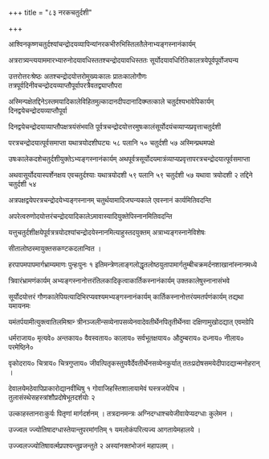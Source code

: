 +++
title = "८३ नरकचतुर्दशी"

+++

आश्विनकृष्णचतुर्दश्यांचन्द्रोदयव्यापिन्यांनरकभीरुभिस्तिलतैलेनाभ्यङ्गस्नानंकार्यम्

अत्ररात्र्यन्त्ययाममारभ्यारुनोदयावधिस्ततश्चन्द्रोदयावधिस्ततः सूर्योदयावधिरितिकालत्रयेपूर्वपूर्वोजघन्य

उत्तरोत्तरःश्रेष्ठः अतश्चन्द्रोदयोत्तरोमुख्यःकालः प्रातःकालोगौणः तत्रपूर्वदिनीवचन्द्रोदयव्याप्तौपूर्वापरत्रैवतद्व्याप्तौपरा

अस्मिन्पक्षेतद्दिनेऽस्तमयादिकालेविहितमुल्कादानदीपदानादिक्म्तत्काले चतुर्दश्यभावेपिकार्यम् दिनद्वयेचन्द्रोदयव्याप्तौपूर्वा

दिनद्वयेचन्द्रोदयाव्याप्तौपक्षत्रयंसंभवति पूर्वत्रचन्द्रोदयोत्तरमुषःकालंसूर्योदयंचव्याप्यप्रवृत्ताचतुर्दशी

परत्रचन्द्रोदयात्पूर्वसमाप्ता यथात्रयोदशीघट्यः ५८ पलानि ५० चतुर्दशी ५७ अस्मिन्प्रथमपक्षे

उषःकालेकदशेचतुर्दशीयुक्तेऽभ्यङ्गस्नानंकार्यम् अथपूर्वत्रसूर्योदयमात्रंव्याप्यप्रवृत्तापरत्रचन्द्रोदयात्पूर्वसमाप्ता

अथवासूर्योदयास्पर्शेनक्षय एवचतुर्दश्याः यथात्रयोदशी ५९ पलानि ५९ चतुर्दशी ५७ यथावा त्रयोदशी २ तद्दिने चतुर्दशी ५४

अत्रपक्षद्वयेपरत्रचन्द्रोदयेभ्यङ्गस्नानम् चतुर्थयामादिजघन्यकाले एवस्नानं कार्यमितिवदन्ति

अपरेत्वरुणोदयोत्तरंचन्द्रोदयादिकालेऽमावास्यादियुक्तेपिस्नानमितिवदन्ति

यत्तुचतुर्दशीक्षयेपूर्वत्रत्रयोदश्यांचन्द्रोदयेस्नानमित्याहुस्तदयुक्तम् अत्राभ्यङ्गस्नानेविशेषः

सीतालोष्ठस्मायुक्तसकण्टकदलान्वित ।

हरपापमपापमार्गभ्राम्यमाणः पुन्हःपुनः १ इतिमन्त्रेणलाङ्गलोद्धृतलोष्ठयुतापामार्गतुम्बीचक्रमर्दनशाखानांस्नानमध्ये

त्रिवारंभ्रामणंकार्यम् अभ्यङ्गस्नानोत्तरंतिलकादिकृत्वाकार्तिकस्नानंकार्यम् उक्तकालेषुस्नानासंभवे

सूर्योदयोत्तरं गौणकालेपियत्यादिभिरप्यवश्यमभ्यङ्गस्नानंकार्यम् कार्तिकस्नानोत्तरंयमतर्पणंकार्यम् तद्यथा यमायनमः

यमंतर्पयामीत्युक्त्वातिलमिश्रान्‍ त्रीनञ्जलीन्सव्येनापसव्येनवादेवतीर्थेनपितृतीर्थेनवा दक्षिणामुखोदद्यात् एवमग्रेपि

धर्मराजाय० मृत्यवे० अन्तकाय० वैवस्वताय० कालाय० सर्वभूतक्षयाय० औदुम्बराय० दध्नाय० नीलाय० परमेष्ठिने०

वृकोदराय० चित्राय० चित्रगुप्ताय० जीवत्पितृकस्तुयवैर्देवतीर्थेनसव्येनकुर्यात् ततःप्रदोषसमयेदीपा‌दद्यान्मनोहरान्‌ ।

देवालयेमठेवापिप्राकारोद्यानवीथिषु १ गोवाजिहस्तिशालायामेवं घस्त्रजयेपिच । तुलासंस्थेसहस्त्रांशौप्रदोषेभूतदर्शयोः २

उल्काहस्तानराःकुर्यः पितृणां मार्गदर्शनम् । तत्रदानमन्त्रः अग्निदग्धाश्चयेजीवायेप्यदग्धाः कुलेमन ।

उज्ज्वल ज्ज्योतिषादग्धास्तेयान्तुपरमांगतिम् १ यमलोकंपरित्यज्य आगतायेमहालये ।

उज्ज्वलज्ज्योतिषावर्त्मप्रपश्यन्तुव्रजन्तुते २ अस्यांनक्तभोजनं महापलम् ।
